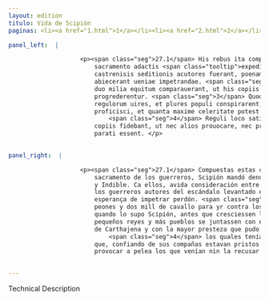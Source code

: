 ```yaml
---
layout: edition
titulo: Vida de Scipión
paginas: <li><a href="1.html">1</a></li><li><a href="2.html">2</a></li><li><a href="3.html">3</a></li><li><a href="4.html">4</a></li><li><a href="5.html">5</a></li><li><a href="6.html">6</a></li><li><a href="7.html">7</a></li><li><a href="8.html">8</a></li><li><a href="9.html">9</a></li><li><a href="10.html">10</a></li><li><a href="11.html">11</a></li><li><a href="12.html">12</a></li><li><a href="13.html">13</a></li><li><a href="14.html">14</a></li><li><a href="15.html">15</a></li><li><a href="16.html">16</a></li><li><a href="17.html">17</a></li><li><a href="18.html">18</a></li><li><a href="19.html">19</a></li><li><a href="20.html">20</a></li><li><a href="21.html">21</a></li><li><a href="22.html">22</a></li><li><a href="23.html">23</a></li><li><a href="24.html">24</a></li><li><a href="25.html">25</a></li><li><a href="26.html">26</a></li><li><a href="27.html">27</a></li><li><a href="28.html">28</a></li><li><a href="29.html">29</a></li><li><a href="30.html">30</a></li><li><a href="31.html">31</a></li><li><a href="32.html">32</a></li><li><a href="33.html">33</a></li><li><a href="34.html">34</a></li><li><a href="35.html">35</a></li><li><a href="36.html">36</a></li><li><a href="37.html">37</a></li><li><a href="38.html">38</a></li><li><a href="39.html">39</a></li><li><a href="40.html">40</a></li><li><a href="41.html">41</a></li><li><a href="42.html">42</a></li><li><a href="43.html">43</a></li><li><a href="44.html">44</a></li><li><a href="45.html">45</a></li><li><a href="46.html">46</a></li><li><a href="47.html">47</a></li><li><a href="48.html">48</a></li><li><a href="49.html">49</a></li><li><a href="50.html">50</a></li><li><a href="51.html">51</a></li><li><a href="52.html">52</a></li><li><a href="53.html">53</a></li><li><a href="54.html">54</a></li><li><a href="55.html">55</a></li><li><a href="56.html">56</a></li><li><a href="57.html">57</a></li><li><a href="58.html">58</a></li><li><a href="59.html">59</a></li><li><a href="60.html">60</a></li><li><a href="61.html">61</a></li><li><a href="62.html">62</a></li><li><a href="63.html">63</a></li><li><a href="64.html">64</a></li><li><a href="65.html">65</a></li><li><a href="66.html">66</a></li><li><a href="67.html">67</a></li><li><a href="68.html">68</a></li><li><a href="69.html">69</a></li><li><a href="70.html">70</a></li><li><a href="71.html">71</a></li><li><a href="72.html">72</a></li><li><a href="73.html">73</a></li><li><a href="74.html">74</a></li>

panel_left:  |

                    <p><span class="seg">27.1</span> His rebus ita compositis Scipio reliquisque militibus nouo
                        sacramento adactis <span class="tooltip">expeditionem<span class="tooltiptext"><span class="om"><i>om. </i></span> <span class="siglas">P</span> </span></span> in Mandonium atque <span class="tooltip">Indibilem<span class="tooltiptext">in Dibilem <span class="siglas">P</span> </span></span> pronuntiari iubet. Nam hi secum reputantes a militibus Romanis qui
                        castrenisis seditionis acutores fuerant, poenam esse repetitiam, omnem spem
                        abiecerant ueniae impetrandae. <span class="seg">2</span> Atque ex eo .XX. milia peditum,
                        duo milia equitum comparauerant, ut his copiis aduersus Romanos
                        progrederentur. <span class="seg">3</span> Quod ubi cognouit Scipio, priusquam augerentur
                        regulorum uires, et plures populi conspirarent, maturat a Carthagine
                        proficisci, et quanta maxime celeritate potest ad hostem pergit.
                            <span class="seg">4</span> Reguli loco satis munito habebant castra, sicque suis
                        copiis fidebant, ut nec alios prouocare, nec prouocati pugnam detrectare
                        parati essent. </p>
                

panel_right:  |

                    <p><span class="seg">27.1</span> Compuestas estas cosas d'esta guisa, recebido nuevo
                        sacramento de los guerreros, Scipión mandó denunçiar partida contra Mandonio
                        y Indible. Ca ellos, avida consideración entre sí que pues fueran penados
                        los guerreros autores del escándalo levantado en el real, no devían tener
                        esperança de impetrar perdón. <span class="seg">2</span> Tenían aparejados veynte mill
                        peones y dos mill de cavallo para yr contra los romanos. <span class="seg">3</span> Y
                        quando lo supo Scipión, antes que cresciessen las fuerças de aquellos
                        pequeños reyes y más pueblos se juntassen con ellos, dio priessa a partirse
                        de Carthajena y con la mayor presteza que pudo llegó do eran los enemigos,
                            <span class="seg">4</span> los quales tenían su real en logar assaz guarnecido, assí
                        que, confiando de sus compañas estavan pristos y determinados de non
                        provocar a pelea los que venían nin la recusar si fuessen provocados. </p>
                

---
```


Technical Description 